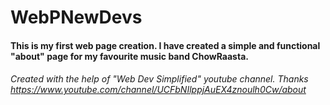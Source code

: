 # WebPNewDevs
#### This is my first web page creation. I have created a simple and functional "about" page for my favourite music band ChowRaasta.

###### Created with the help of "Web Dev Simplified" youtube channel. Thanks https://www.youtube.com/channel/UCFbNIlppjAuEX4znoulh0Cw/about
